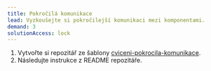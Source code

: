 ```yaml
---
title: Pokročilá komunikace
lead: Vyzkoušejte si pokročilejší komunikaci mezi komponentami.
demand: 3
solutionAccess: lock
---
```


1. Vytvořte si repozitář ze šablony [cviceni-pokrocila-komunikace](https://github.com/Czechitas-podklady-WEB/cviceni-pokrocila-komunikace).
1. Následujte instrukce z README repozitáře.

